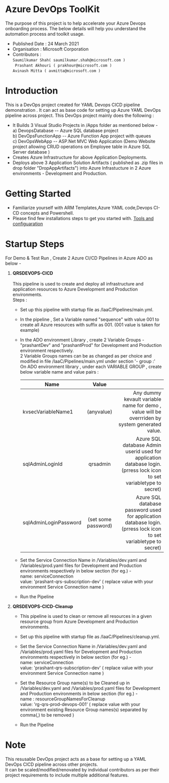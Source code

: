 # Azure DevOps ToolKit
  The purpose of this project is to help accelerate your Azure Devops onboarding process. The below details will help you understand the automation process and toolkit usage.
  - Published Date : 24 March 2021 
  - Organisation : Microsoft Corporation
  - Contributors : 
  <br>` Saumilkumar Shah( saumilkumar.shah@microsoft.com ) `
  <br>` Prashant Akhouri ( prakhour@microsoft.com )` 
  <br>` Avinash Mitta ( avmitta@microsoft.com ) `

# Introduction 
This is a DevOps project created for YAML Devops CICD pipeline demonstration . 
It can act as base code for setting up Azure YAML DevOps pipeline across project. 
This DevOps project mainly does the following :
- It Builds 3 Visual Studio Projects in /Apps folder as mentioned below - <br>
        a) DevopsDatabase     -- Azure SQL database project <br>
        b) DevOpsFunctionApp  -- Azure Function App project with queues <br>
        c) DevOpsWebApp       -- ASP.Net MVC Web Application (Demo Website project allowing CRUD operations on Employee table in Azure SQL Server database )
 - Creates Azure Infrastructure for above Application Deployments.
 - Deploys above 3 Application Solution Artifacts ( published as .zip files in drop folder "DropAppArtifacts") into Azure Infrastucture in 2 Azure environments - Development and Production.  

# Getting Started
  - Familiarize yourself with ARM Templates,Azure YAML code,Devops CI-CD concepts and Powershell.
  - Please find few installations steps to get you started with. [Tools and configuaration](https://dev.azure.com/ms-cdd-eas-internal/EAS%20AAM%20Artifacts/_wiki/wikis/EAS-AAM-Artifacts.wiki/157/Tool-and-Configuration)


# Startup Steps
For Demo & Test Run , Create 2 Azure CI/CD Pipelines in Azure ADO as below -

1. **QRSDEVOPS-CICD**  
  <br>This pipeline is used to create and deploy all infrastructure and application resources to Azure Development and Production environments.
   <br>Steps : 
    - Set up this pipeline with startup file as /IaaC/Pipelines/main.yml.
    
    - In the pipeline , Set a Variable named "sequence" with value 001 to create all Azure resources with suffix as 001. (001 value is taken for example)

    - In the ADO environment Library , create 2 Variable Groups - "prashantDev" and "prashantProd" for Development and Production environment respectively.
     <br> 2 Variable Groups names can be as changed as per choice and modified in file /IaaC/Pipelines/main.yml under section  '- group :'
     <br> On ADO environment library , under each VARIABLE GROUP , create below variable name and value pairs  :

       |  **Name** | **Value** |  |  
       |-----------|:-----------:|-----------:|  
       | kvsecVariableName1 | (anyvalue) | Any dummy kevault variable name for demo , value will be overrriden by system generated value. |  
       | sqlAdminLoginId | qrsadmin | Azure SQL database Admin userid used for application database login.(prress lock icon to set variabletype to secret) |
       | sqlAdminLoginPassword | (set some password) | Azure SQL database password used for application database login.(prress lock icon to set variabletype to secret) |

    - Set the Service Connection Name in /Variables/dev.yaml and /Variables/prod.yaml files for Development and Production environments respectively in below section (for eg.) - 
      <br>name: serviceConnection
      <br>value: 'prashant-qrs-subscription-dev'  ( replace value with your environment Service Connection name ) <br>
     
    - Run the Pipeline <br>

2. **QRSDEVOPS-CICD-Cleanup**
    - This pipeline is used to clean or remove all resources in a given resource group from Azure Development and Production environments.

    - Set up this pipeline with startup file as /IaaC/Pipelines/cleanup.yml. 

    - Set the Service Connection Name in /Variables/dev.yaml and /Variables/prod.yaml files for Development and Production environments respectively in below section (for eg.) - 
      <br>name: serviceConnection
      <br>value: 'prashant-qrs-subscription-dev'  ( replace value with your environment Service Connection name ) <br>

    - Set the Resource Group name(s) to be Cleaned up in /Variables/dev.yaml and /Variables/prod.yaml files for Development and Production environments in below section (for eg.) - 
      <br>name : resourceGroupNamesForCleanup
      <br>value: 'rg-qrs-prod-devops-001'  ( replace value with your environment existing Resource Group names(s) separated by comma(,) to be removed ) <br>

    - Run the Pipeline <br>
# Note
   This resusable DevOps project acts as a base for setting up a YAML DevOps CICD pipeline across other projects.
   <br>It can be scaled/modified/renovated by individual contributors as per their project requirements to include multiple additional features.   


